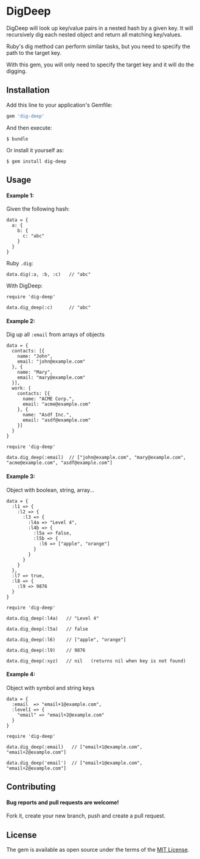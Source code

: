 # DigDeep

DigDeep will look up key/value pairs in a nested hash by a given key. It will recursively dig each nested object and return all matching key/values.

Ruby's dig method can perform similar tasks, but you need to specify the path to the target key.

With this gem, you will only need to specify the target key and it will do the digging.

## Installation

Add this line to your application's Gemfile:

```ruby
gem 'dig-deep'
```

And then execute:

    $ bundle

Or install it yourself as:

    $ gem install dig-deep

## Usage
#### Example 1:
Given the following hash:
```
data = {
  a: {
    b: {
      c: "abc"
    }
  }
}
```
Ruby `.dig`:
```
data.dig(:a, :b, :c)   // "abc"
```
With DigDeep:
```
require 'dig-deep'

data.dig_deep(:c)      // "abc"
```

#### Example 2:
Dig up all `:email` from arrays of objects
```
data = {
  contacts: [{
    name: "John",
    email: "john@example.com"
  }, {
    name: "Mary",
    email: "mary@example.com"
  }],
  work: {
    contacts: [{
      name: "ACME Corp.",
      email: "acme@example.com"
    }, {
      name: "Asdf Inc.",
      email: "asdf@example.com"
    }]
  }
}
```
```
require 'dig-deep'

data.dig_deep(:email)  // ["john@example.com", "mary@example.com", "acme@example.com", "asdf@example.com"]
```

#### Example 3:
Object with boolean, string, array...
```
data = {
  :l1 => {
    :l2 => {
      :l3 => {
        :l4a => "Level 4",
        :l4b => {
          :l5a => false,
          :l5b => {
            :l6 => ["apple", "orange"]
          }
        } 
      }
    }
  },
  :l7 => true,
  :l8 => {
    :l9 => 9876
  }
}
```
```
require 'dig-deep'

data.dig_deep(:l4a)   // "Level 4"

data.dig_deep(:l5a)   // false

data.dig_deep(:l6)    // ["apple", "orange"]

data.dig_deep(:l9)    // 9876

data.dig_deep(:xyz)   // nil   (returns nil when key is not found)
```

#### Example 4:
Object with symbol and string keys
```
data = {
  :email  => "email+1@example.com",
  :level1 => {
    "email" => "email+2@example.com"
  }
}
```
```
require 'dig-deep'

data.dig_deep(:email)   // ["email+1@example.com", "email+2@example.com"]

data.dig_deep('email')  // ["email+1@example.com", "email+2@example.com"]
```

## Contributing
#### Bug reports and pull requests are welcome!
Fork it, create your new branch, push and create a pull request.
 
## License

The gem is available as open source under the terms of the [MIT License](https://opensource.org/licenses/MIT).
